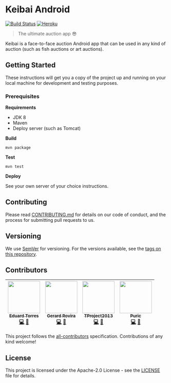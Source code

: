 # Keibai Android

[![Build Status](https://travis-ci.org/keibai/keibai-api.svg?branch=master)](https://travis-ci.org/keibai/keibai-api)
[![Heroku](https://heroku-badge.herokuapp.com/?app=keibai)](https://keibai.herokuapp.com/)

> The ultimate auction app :sunglasses:

Keibai is a face-to-face auction Android app that can be used in any kind of auction (such as fish auctions or art auctions).

## Getting Started

These instructions will get you a copy of the project up and running on your local machine for development and testing purposes.

### Prerequisites

**Requirements**

- JDK 8
- Maven
- Deploy server (such as Tomcat)

**Build**

```
mvn package
```

**Test**

```
mvn test
```

**Deploy**

See your own server of your choice instructions.

## Contributing

Please read [CONTRIBUTING.md](https://github.com/keibai/keibai-api/blob/master/CONTRIBUTING.md) for details on our code of conduct, and the process for submitting pull requests to us.

## Versioning

We use [SemVer](http://semver.org/) for versioning. For the versions available, see the [tags on this repository](https://github.com/keibai/keibai-api/tags).

## Contributors

<!-- ALL-CONTRIBUTORS-LIST:START - Do not remove or modify this section -->
| [<img src="https://avatars1.githubusercontent.com/u/10367037?v=4" width="100px;"/><br /><sub><b>Eduard Torres</b></sub>](https://github.com/etorres404)<br />[💻](https://github.com/keibai/keibai-api/commits?author=etorres404 "Code") [📖](https://github.com/keibai/keibai-api/commits?author=etorres404 "Documentation") | [<img src="https://avatars0.githubusercontent.com/u/193447?v=4" width="100px;"/><br /><sub><b>Gerard Rovira</b></sub>](https://twitter.com/_zurfyx)<br />[💻](https://github.com/keibai/keibai-api/commits?author=zurfyx "Code") [📖](https://github.com/keibai/keibai-api/commits?author=zurfyx "Documentation") | [<img src="https://avatars3.githubusercontent.com/u/5012645?v=4" width="100px;"/><br /><sub><b>TProject2013</b></sub>](https://github.com/TProject2013)<br />[💻](https://github.com/keibai/keibai-api/commits?author=TProject2013 "Code") [📖](https://github.com/keibai/keibai-api/commits?author=TProject2013 "Documentation") | [<img src="https://avatars2.githubusercontent.com/u/29785111?v=4" width="100px;"/><br /><sub><b>Puric</b></sub>](https://github.com/Puric)<br />[💻](https://github.com/keibai/keibai-api/commits?author=Puric "Code") [📖](https://github.com/keibai/keibai-api/commits?author=Puric "Documentation") |
| :---: | :---: | :---: | :---: |
<!-- ALL-CONTRIBUTORS-LIST:END -->

This project follows the [all-contributors](https://github.com/kentcdodds/all-contributors) specification. Contributions of any kind welcome!

## License

This project is licensed under the Apache-2.0 License - see the [LICENSE](LICENSE) file for details.